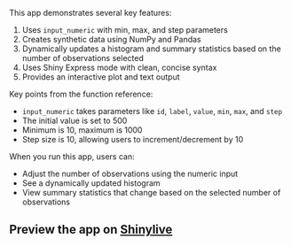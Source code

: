 This app demonstrates several key features:

1. Uses `input_numeric` with min, max, and step parameters
2. Creates synthetic data using NumPy and Pandas
3. Dynamically updates a histogram and summary statistics based on the number of observations selected
4. Uses Shiny Express mode with clean, concise syntax
5. Provides an interactive plot and text output

Key points from the function reference:
- `input_numeric` takes parameters like `id`, `label`, `value`, `min`, `max`, and `step`
- The initial value is set to 500
- Minimum is 10, maximum is 1000
- Step size is 10, allowing users to increment/decrement by 10

When you run this app, users can:
- Adjust the number of observations using the numeric input
- See a dynamically updated histogram
- View summary statistics that change based on the selected number of observations
## Preview the app on [Shinylive](https://shinylive.io/py/app/#h=0&code=NobwRAdghgtgpmAXAAjFADugdOgnmAGlQGMB7CAFzkqVQEsZ1SAnC5CAV0d2SgGd26ADoQGTVsnRQIAE368B6GSLEs2MKBXQAbUhW10ARjlw69CydooiRAM2akYyPgAs6EHqonM4UYhToANzg7BydXd1wsOAAPdB8+AS82d3QOCiIfWThmIg46GwgAYmQAYR9NOGdcShc4AOJkOQooEQhsZmkZRyw+ODgZAAoAFgAmAEoRZqhkAF5JGSwAEU0oADFO+EGQEWQ95AByGIOUdqxO2R6IFg1tQYAGIgBGZ-u38YJd-YPcE8FzrpXG5QO6PZAvcFve6TCAAXxhIhKAGU3B5kABBTAifI4KAAczgAH1SOgKHxBgF9HBZkIwAA5Lg5OiNACS7XSyCWcBg5D4FE6AXItIREAA7nQKC5kDi+HQZHBDFBmINxogvnscal0oTOPBmMzBur9ntaaRDHxaUQjcbaQyYIYcshSLYneacoFNHReWrCMhrfsPdoONSAKxvK0QY3GmDuWZPMH+vYaGJxqERqP7PlwdCpo0igACWXlzBwugogxBFBpYAAEnQ+aQ8ZsnS6Lt0nNNhVM4C6zOXVUaSgBVPrILVsQPB5AUUjIMiUBzadhcB3MFuuvrMD2CiAWyP7SPzcdYM3kmE2-d7Wx0PFEKAxOaWCi9DiGPtno33rBuPmDabAI4DgAXWARAICAohDHcPhZgAZjBeVdwlXBZgAFWYYM720dAXCgWZ7iwAB2IgyF0ZhZgOPgAGtcEMIM4AOc99i-PoKEJSltDgQZbFpOsGybWB1xAOFkAAeTdLdPV5LtL14GJenqQkYm0KAHTuWkADUQWDGTjRYxTcBUtTDTALkkIoXBdP2I0fAoDhmEja88UKQtqGLLAqBiaxshdPguA0ZhcEJPlNDPNVZMPMd2WfU8VSNPy3TYeZ-0AkCwKAmz6nsxzaVysAjSRfylR4JEWgCPlmQEbi6GYPlkGE2EN3dKTdwHWSAFlfAgFAQAS1isHgaQVUQLBRlsWECpaWQlRkTk4ECOgWp6vr6l6CghlVUbxqNdr3GW19+pjCBhq2iaOvvfbEoG+8TrGs6bXyx6wFhIhwGgeBaDAHwAEd8h8eBKD4DyvN9MB5yoGgUHyiANC0MsDEMNouDwEQpGmvdEyjZ6gKAA)
